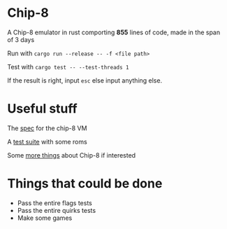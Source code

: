 # Chip-8

A Chip-8 emulator in rust comporting **855** lines of code, made in the span of 3 days

Run with `cargo run --release -- -f <file path>`

Test with `cargo test -- --test-threads 1`

If the result is right, input `esc` else input anything else.

# Useful stuff

The [spec](http://devernay.free.fr/hacks/chip8/C8TECH10.HTM) for the chip-8 VM

A [test suite](https://github.com/Timendus/chip8-test-suite/blob/main/README.md) with some roms

Some [more things](https://chip-8.github.io/links/) about Chip-8 if interested

# Things that could be done

- Pass the entire flags tests
- Pass the entire quirks tests
- Make some games